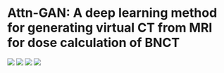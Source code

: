 # Attn-GAN: A deep learning method for generating virtual CT from MRI for dose calculation of BNCT
![](https://shengbucket.oss-cn-hangzhou.aliyuncs.com/pics/L2bHi.jpg)
![](https://shengbucket.oss-cn-hangzhou.aliyuncs.com/pics/BLtPk.jpg)
![](https://shengbucket.oss-cn-hangzhou.aliyuncs.com/pics/BmDPs.jpg)
![](https://shengbucket.oss-cn-hangzhou.aliyuncs.com/pics/HDiTx.jpg)
